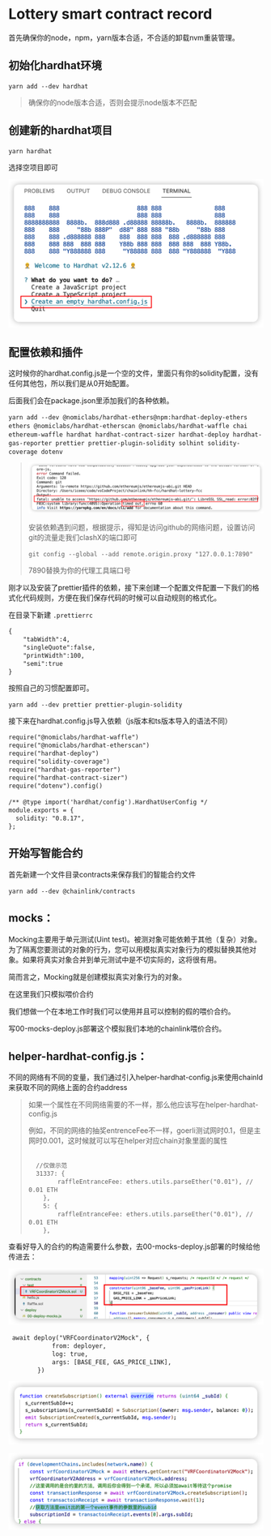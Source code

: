 # Lottery smart contract record



首先确保你的node，npm，yarn版本合适，不合适的卸载nvm重装管理。



## 初始化hardhat环境

`yarn add --dev hardhat`

> 确保你的node版本合适，否则会提示node版本不匹配



## 创建新的hardhat项目

`yarn hardhat`

选择空项目即可

![image-20230112141428645](./img/image-20230112141428645.png)

## 配置依赖和插件

这时候你的hardhat.config.js是一个空的文件，里面只有你的solidity配置，没有任何其他包，所以我们是从0开始配置。

后面我们会在package.json里添加我们的各种依赖。

`yarn add --dev @nomiclabs/hardhat-ethers@npm:hardhat-deploy-ethers ethers @nomiclabs/hardhat-etherscan @nomiclabs/hardhat-waffle chai ethereum-waffle hardhat hardhat-contract-sizer hardhat-deploy hardhat-gas-reporter prettier prettier-plugin-solidity solhint solidity-coverage dotenv`



> ![image-20230112143444205](./img/image-20230112143444205.png)
>
> 安装依赖遇到问题，根据提示，得知是访问github的网络问题，设置访问git的流量走我们clashX的端口即可
>
> `git config --global --add remote.origin.proxy "127.0.0.1:7890"`
>
> 7890替换为你的代理工具端口号





刚才以及安装了prettier插件的依赖，接下来创建一个配置文件配置一下我们的格式化代码规则，方便在我们保存代码的时候可以自动规则的格式化。

在目录下新建 `.prettierrc`

```
{
    "tabWidth":4,
    "singleQuote":false,
    "printWidth":100,
    "semi":true
}
```

按照自己的习惯配置即可。

`yarn add --dev prettier prettier-plugin-solidity`





接下来在hardhat.config.js导入依赖（js版本和ts版本导入的语法不同）

```
require("@nomiclabs/hardhat-waffle")
require("@nomiclabs/hardhat-etherscan")
require("hardhat-deploy")
require("solidity-coverage")
require("hardhat-gas-reporter")
require("hardhat-contract-sizer")
require("dotenv").config()

/** @type import('hardhat/config').HardhatUserConfig */
module.exports = {
  solidity: "0.8.17",
};
```



## 开始写智能合约

首先新建一个文件目录contracts来保存我们的智能合约文件







`yarn add --dev @chainlink/contracts`





## mocks：

Mocking主要用于单元测试(Uint test)。被测对象可能依赖于其他（复杂）对象。为了隔离您要测试的对象的行为，您可以用模拟真实对象行为的模拟替换其他对象。如果将真实对象合并到单元测试中是不切实际的，这将很有用。

简而言之，Mocking就是创建模拟真实对象行为的对象。

在这里我们只模拟喂价合约

我们想做一个在本地工作时我们可以使用并且可以控制的假的喂价合约。

写00-mocks-deploy.js部署这个模拟我们本地的chainlink喂价合约。





## helper-hardhat-config.js：

不同的网络有不同的变量，我们通过引入helper-hardhat-config.js来使用chainId来获取不同的网络上面的合约address

> 如果一个属性在不同网络需要的不一样，那么他应该写在helper-hardhat-config.js
>
> 例如，不同的网络的抽奖entrenceFee不一样，goerli测试网时0.1，但是主网时0.001，这时候就可以写在helper对应chain对象里面的属性
>
> ```
>   
>   //仅做示范
>   31337: {      
>         raffleEntranceFee: ethers.utils.parseEther("0.01"), // 0.01 ETH   
>     },
>     5: {
>         raffleEntranceFee: ethers.utils.parseEther("0.01"), // 0.01 ETH     
>     },
> ```
>
> 







查看好导入的合约的构造需要什么参数，去00-mocks-deploy.js部署的时候给他传进去：

![image-20230125203759575](./img/image-20230125203759575.png)

```
 await deploy("VRFCoordinatorV2Mock", {
            from: deployer,
            log: true,
            args: [BASE_FEE, GAS_PRICE_LINK],
        })
```









![image-20230126145639032](./img/image-20230126145639032.png)

![image-20230126145710490](./img/image-20230126145710490.png)